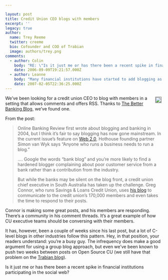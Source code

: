 ```yaml
---

layout: post
title: Credit Union CEO blogs with members
excerpt: ''
legacy: true
author:
  name: Trey Reeme
  twitter: creeme
  bio: Cofounder and COO of Trabian
  image: authors/trey.png
comments:
  - author: Colin
    body: "RE: \"Is it just me or has there been a recent spike in financial institutions participating in the social web?\"\r\n\r\nIt certainly seems we have a somewhat unique group focussed on FI's.  \r\n\r\nSome may be newish to blogs, or others may have been involved for a while in other more general blogging activities.  Blogging has existed since 1999, but only started to get real traction, and become noticed in 2004/5, so in the scheme of things, we are probably still early adopters.\r\n\r\nIn any event, its clear there are a group who have been thinking about the impact on financial services, deeply, for a long time, and its great to see these thoughts expressed and discussed in blogs now."
    date: 2006-09-09T19:21:57.000Z
  - author: Leanne
    body: "Many financial institutions have started to add blogging as an online finance function and as a way to keep in touch with their customers. It is interesting to find out how social web and social media impact customer acquisition, loyalty, and revenue generation. As more and more customers become internet-savvy (how many have visited their banks lately aside from taking money from the ATM?)  I believe blogging and all the different social networking activities are worth exploring and adopting. \r\n\r\nWe actually put together a very exciting conference called Net.Finance 2007 and we have a full day focused on Web 2.0, social media, and other online innovations in the financial services industry. If you are involved in online marketing and online banking this is definitely a must-attend event. The special day is called Financial Services Innovation Forum. April 16-19, 2007 at the Camelback Inn, Scottsdale AZ.\r\n\r\nSpeakers include: \r\n- Chris Larsen, President and CEO, Prosper.com (he founded E-LOAN)\r\n- Shari Storm, Chief Marketing Officer, Verity Credit Union\r\n- Gabriel Dalporto, Chief Marketing Officer, Zecco.com\r\n- Jennifer Vos, Director of Online Strategy and Customer Experience Design, Citigroup\r\n- Mickey Mencin, VP Interactive Marketing & Merchandising, KeyBank\r\n- John Owens, Head of Marketing ING Bank\r\n\r\n...and 40 more speakers!!!\r\n\r\nCheck out the website www.netfinanceus.com. \r\n\r\n\r\n\r\n"
    date: 2007-02-05T22:36:25.000Z
---
```


<p><a href="http://savingsloans.typepad.com/"><img src="/images/legacy/ceolink.jpg" style="float:right; border: 2px solid #999999; margin: 4px;" /></a>We&#8217;ve been looking for a credit union <span class="caps">CEO</span> to blog with members in a setting that allows comments and offers <span class="caps">RSS</span>.  Thanks to <a href="http://bankingreview.blogspot.com/2006/09/banking-ceo-thats-willing-to-blog.html">The Better Banking Blog</a>, we&#8217;ve found one.</p>
<p>From the post:</p>
<blockquote><p>Online Banking Review first wrote about blogging and banking in 2004, but I think it&#8217;s fair to say blogging has now gone mainstream. In the current issue&#8217;s feature on <a href="http://obr.onlinebankingreview.com.au/">Web 2.0</a>, Hothouse founding partner Simon van Wyk says &#8220;Anyone who runs a business needs to run a blog.&#8221;</p><p> .... Google the words &#8220;bank blog&#8221; and you’re more likely to find a hardened blogger complaining about poor customer service from a bank rather than a contribution from the industry.</p><p>But while the banks may be silent on the blog front, a credit union chief executive in South Australia has taken up the challenge. Greg Connor, who runs Savings &#38; Loans Credit Union, uses <a href="http://savingsloans.typepad.com/">his blog</a> to communicate to the credit union&#8217;s 170,000 members and even takes the time to respond to their posts.</p></blockquote>
<p>Connor is making some great posts, and his members are responding.  There&#8217;s a community in his comment threads.  It&#8217;s a great example of how CU executive teams should be conversing with their members.</p>
<p>It has, however, been a couple of weeks since his last post, but a lot of C-level blogs in other industries follow this pattern.  Hey, in that position, your readers understand: you&#8217;re a busy guy.  The infrequency does make a good argument for using a group blog approach, but even we&#8217;ve been known to push two weeks between posts on Open Source CU (we still have that problem on the <a href="http://www.trabian.com">Trabian blog</a>).</p>
<p>Is it just me or has there been a recent spike in financial institutions participating in the social web?</p>